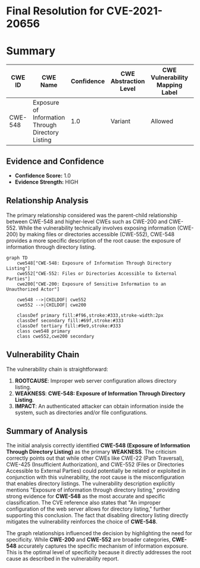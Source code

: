 # Final Resolution for CVE-2021-20656

# Summary
| CWE ID | CWE Name | Confidence | CWE Abstraction Level | CWE Vulnerability Mapping Label | CWE-Vulnerability Mapping Notes |
|---|---|---|---|---|---|
| CWE-548 | Exposure of Information Through Directory Listing | 1.0 | Variant | Allowed | Primary CWE |

## Evidence and Confidence

*   **Confidence Score:** 1.0
*   **Evidence Strength:** HIGH

## Relationship Analysis
The primary relationship considered was the parent-child relationship between CWE-548 and higher-level CWEs such as CWE-200 and CWE-552. While the vulnerability technically involves exposing information (CWE-200) by making files or directories accessible (CWE-552), CWE-548 provides a more specific description of the root cause: the exposure of information through directory listing.
```mermaid
graph TD
    cwe548["CWE-548: Exposure of Information Through Directory Listing"]
    cwe552["CWE-552: Files or Directories Accessible to External Parties"]
    cwe200["CWE-200: Exposure of Sensitive Information to an Unauthorized Actor"]
    
    cwe548 -->|CHILDOF| cwe552
    cwe552 -->|CHILDOF| cwe200
    
    classDef primary fill:#f96,stroke:#333,stroke-width:2px
    classDef secondary fill:#69f,stroke:#333
    classDef tertiary fill:#9e9,stroke:#333
    class cwe548 primary
    class cwe552,cwe200 secondary
```

## Vulnerability Chain
The vulnerability chain is straightforward:
  1.  **ROOTCAUSE**: Improper web server configuration allows directory listing.
  2.  **WEAKNESS**: **CWE-548: Exposure of Information Through Directory Listing**.
  3.  **IMPACT**: An authenticated attacker can obtain information inside the system, such as directories and/or file configurations.

## Summary of Analysis
The initial analysis correctly identified **CWE-548 (Exposure of Information Through Directory Listing)** as the primary **WEAKNESS**. The criticism correctly points out that while other CWEs like CWE-22 (Path Traversal), CWE-425 (Insufficient Authorization), and CWE-552 (Files or Directories Accessible to External Parties) could potentially be related or exploited in conjunction with this vulnerability, the root cause is the misconfiguration that enables directory listings. The vulnerability description explicitly mentions "Exposure of information through directory listing," providing strong evidence for **CWE-548** as the most accurate and specific classification. The CVE reference also states that "An improper configuration of the web server allows for directory listing," further supporting this conclusion. The fact that disabling directory listing directly mitigates the vulnerability reinforces the choice of **CWE-548**.

The graph relationships influenced the decision by highlighting the need for specificity. While **CWE-200** and **CWE-552** are broader categories, **CWE-548** accurately captures the specific mechanism of information exposure. This is the optimal level of specificity because it directly addresses the root cause as described in the vulnerability report.